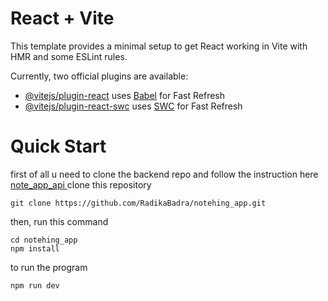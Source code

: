 # React + Vite

This template provides a minimal setup to get React working in Vite with HMR and some ESLint rules.

Currently, two official plugins are available:

- [@vitejs/plugin-react](https://github.com/vitejs/vite-plugin-react/blob/main/packages/plugin-react/README.md) uses [Babel](https://babeljs.io/) for Fast Refresh
- [@vitejs/plugin-react-swc](https://github.com/vitejs/vite-plugin-react-swc) uses [SWC](https://swc.rs/) for Fast Refresh

# Quick Start
first of all u need to clone the backend repo and follow the instruction here
[note_app_api
](https://github.com/RadikaBadra/note_app_api)
clone this repository

    git clone https://github.com/RadikaBadra/notehing_app.git

then, run this command

    cd notehing_app
    npm install

to run the program

    npm run dev

